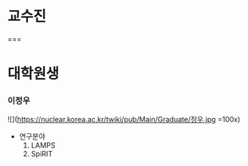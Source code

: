 # 교수진

===
# 대학원생

### 이정우

![](https://nuclear.korea.ac.kr/twiki/pub/Main/Graduate/정우.jpg =100x)

* 연구분야
  1. LAMPS
  2. SpiRIT
